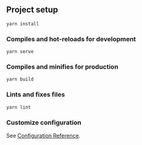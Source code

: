 <p style="text-align: center;"><img src="https://i.pinimg.com/originals/e3/1b/75/e31b752875679b64fce009922f9f0dda.gif" alt="" /></p>

## Project setup
```
yarn install
```

### Compiles and hot-reloads for development
```
yarn serve
```

### Compiles and minifies for production
```
yarn build
```

### Lints and fixes files
```
yarn lint
```

### Customize configuration
See [Configuration Reference](https://cli.vuejs.org/config/).

